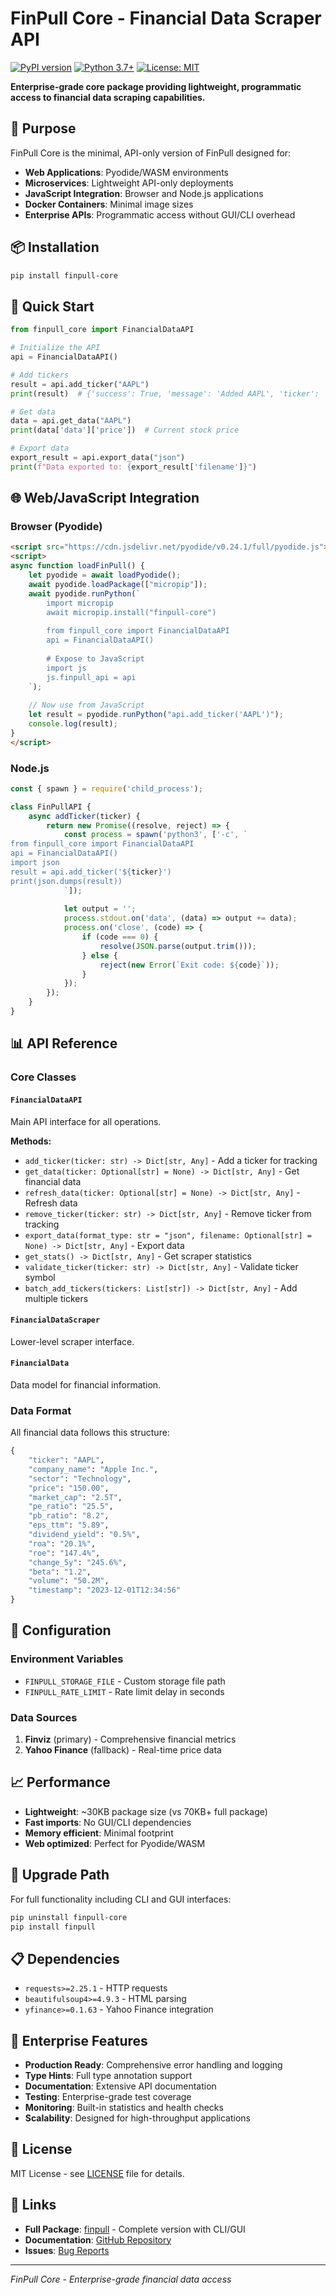 # FinPull Core - Financial Data Scraper API

[![PyPI version](https://badge.fury.io/py/finpull-core.svg)](https://badge.fury.io/py/finpull-core)
[![Python 3.7+](https://img.shields.io/badge/python-3.7+-blue.svg)](https://www.python.org/downloads/)
[![License: MIT](https://img.shields.io/badge/License-MIT-yellow.svg)](https://opensource.org/licenses/MIT)

**Enterprise-grade core package providing lightweight, programmatic access to financial data scraping capabilities.**

## 🎯 Purpose

FinPull Core is the minimal, API-only version of FinPull designed for:
- **Web Applications**: Pyodide/WASM environments
- **Microservices**: Lightweight API-only deployments  
- **JavaScript Integration**: Browser and Node.js applications
- **Docker Containers**: Minimal image sizes
- **Enterprise APIs**: Programmatic access without GUI/CLI overhead

## 📦 Installation

```bash
pip install finpull-core
```

## 🚀 Quick Start

```python
from finpull_core import FinancialDataAPI

# Initialize the API
api = FinancialDataAPI()

# Add tickers
result = api.add_ticker("AAPL")
print(result)  # {'success': True, 'message': 'Added AAPL', 'ticker': 'AAPL'}

# Get data
data = api.get_data("AAPL")
print(data['data']['price'])  # Current stock price

# Export data
export_result = api.export_data("json")
print(f"Data exported to: {export_result['filename']}")
```

## 🌐 Web/JavaScript Integration

### Browser (Pyodide)
```html
<script src="https://cdn.jsdelivr.net/pyodide/v0.24.1/full/pyodide.js"></script>
<script>
async function loadFinPull() {
    let pyodide = await loadPyodide();
    await pyodide.loadPackage(["micropip"]);
    await pyodide.runPython(`
        import micropip
        await micropip.install("finpull-core")
        
        from finpull_core import FinancialDataAPI
        api = FinancialDataAPI()
        
        # Expose to JavaScript
        import js
        js.finpull_api = api
    `);
    
    // Now use from JavaScript
    let result = pyodide.runPython("api.add_ticker('AAPL')");
    console.log(result);
}
</script>
```

### Node.js
```javascript
const { spawn } = require('child_process');

class FinPullAPI {
    async addTicker(ticker) {
        return new Promise((resolve, reject) => {
            const process = spawn('python3', ['-c', `
from finpull_core import FinancialDataAPI
api = FinancialDataAPI()
import json
result = api.add_ticker('${ticker}')
print(json.dumps(result))
            `]);
            
            let output = '';
            process.stdout.on('data', (data) => output += data);
            process.on('close', (code) => {
                if (code === 0) {
                    resolve(JSON.parse(output.trim()));
                } else {
                    reject(new Error(`Exit code: ${code}`));
                }
            });
        });
    }
}
```

## 📊 API Reference

### Core Classes

#### `FinancialDataAPI`
Main API interface for all operations.

**Methods:**
- `add_ticker(ticker: str) -> Dict[str, Any]` - Add a ticker for tracking
- `get_data(ticker: Optional[str] = None) -> Dict[str, Any]` - Get financial data
- `refresh_data(ticker: Optional[str] = None) -> Dict[str, Any]` - Refresh data
- `remove_ticker(ticker: str) -> Dict[str, Any]` - Remove ticker from tracking
- `export_data(format_type: str = "json", filename: Optional[str] = None) -> Dict[str, Any]` - Export data
- `get_stats() -> Dict[str, Any]` - Get scraper statistics
- `validate_ticker(ticker: str) -> Dict[str, Any]` - Validate ticker symbol
- `batch_add_tickers(tickers: List[str]) -> Dict[str, Any]` - Add multiple tickers

#### `FinancialDataScraper`
Lower-level scraper interface.

#### `FinancialData`
Data model for financial information.

### Data Format

All financial data follows this structure:

```python
{
    "ticker": "AAPL",
    "company_name": "Apple Inc.",
    "sector": "Technology",
    "price": "150.00",
    "market_cap": "2.5T",
    "pe_ratio": "25.5",
    "pb_ratio": "8.2",
    "eps_ttm": "5.89",
    "dividend_yield": "0.5%",
    "roa": "20.1%",
    "roe": "147.4%",
    "change_5y": "245.6%",
    "beta": "1.2",
    "volume": "50.2M",
    "timestamp": "2023-12-01T12:34:56"
}
```

## 🔧 Configuration

### Environment Variables
- `FINPULL_STORAGE_FILE` - Custom storage file path
- `FINPULL_RATE_LIMIT` - Rate limit delay in seconds

### Data Sources
1. **Finviz** (primary) - Comprehensive financial metrics
2. **Yahoo Finance** (fallback) - Real-time price data

## 📈 Performance

- **Lightweight**: ~30KB package size (vs 70KB+ full package)
- **Fast imports**: No GUI/CLI dependencies
- **Memory efficient**: Minimal footprint
- **Web optimized**: Perfect for Pyodide/WASM

## 🔄 Upgrade Path

For full functionality including CLI and GUI interfaces:

```bash
pip uninstall finpull-core
pip install finpull
```

## 📋 Dependencies

- `requests>=2.25.1` - HTTP requests
- `beautifulsoup4>=4.9.3` - HTML parsing
- `yfinance>=0.1.63` - Yahoo Finance integration

## 🏢 Enterprise Features

- **Production Ready**: Comprehensive error handling and logging
- **Type Hints**: Full type annotation support
- **Documentation**: Extensive API documentation
- **Testing**: Enterprise-grade test coverage
- **Monitoring**: Built-in statistics and health checks
- **Scalability**: Designed for high-throughput applications

## 📄 License

MIT License - see [LICENSE](https://github.com/Lavarite/FinPull/blob/main/LICENSE) file for details.

## 🔗 Links

- **Full Package**: [finpull](https://pypi.org/project/finpull/) - Complete version with CLI/GUI
- **Documentation**: [GitHub Repository](https://github.com/Lavarite/FinPull)
- **Issues**: [Bug Reports](https://github.com/Lavarite/FinPull/issues)

---

*FinPull Core - Enterprise-grade financial data access* 